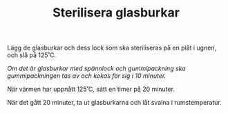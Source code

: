 ﻿---
title: Sterilisera glasburkar
slug: sterilisera-glasburkar
---

Lägg de glasburkar och dess lock som ska steriliseras på en plåt i ugnen, och slå på 125˚C.

*Om det är glasburkar med spännlock och gummipackning ska gummipackningen tas av och kokas för sig i 10 minuter.*

När värmen har uppnått 125˚C, sätt en timer på 20 minuter.

När det gått 20 minuter, ta ut glasburkarna och låt svalna i rumstemperatur.
